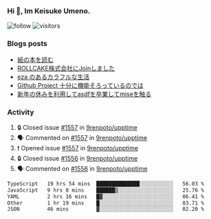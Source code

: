 ### Hi 👋, Im Keisuke Umeno.

<!--
**9renpoto/9renpoto** is a ✨ _special_ ✨ repository because its `README.md` (this file) appears on your GitHub profile.

Here are some ideas to get you started:

- 🔭 I’m currently working on ...
- 🌱 I’m currently learning ...
- 👯 I’m looking to collaborate on ...
- 🤔 I’m looking for help with ...
- 💬 Ask me about ...
- 📫 How to reach me: ...
- 😄 Pronouns: ...
- ⚡ Fun fact: ...
-->

![follow](https://img.shields.io/github/followers/9renpoto?label=Follow&style=social)
![visitors](https://komarev.com/ghpvc/?username=9renpoto&label=Profile%20views&color=0e75b6&style=flat)

### Blogs posts

<!-- BLOG-POST-LIST:START -->
- [紙の本を読む](https://9renpoto.win/entry/2024/02/25/reading-papar-book)
- [ROLLCAKE株式会社にJoinしました](https://9renpoto.win/entry/2024/02/11/join)
- [eza のあるカラフルな生活](https://9renpoto.win/entry/2024/02/01/eza)
- [Github Project 十分に機能そろっているのでは](https://9renpoto.win/entry/2024/01/14/gh-projects)
- [新年の休みを利用してasdfを卒業してmiseを触る](https://9renpoto.win/entry/2024/01/07/mise)
<!-- BLOG-POST-LIST:END -->

### Activity

<!--START_SECTION:activity-->
1. 🔒 Closed issue [#1557](https://github.com/9renpoto/upptime/issues/1557) in [9renpoto/upptime](https://github.com/9renpoto/upptime)
2. 🗣 Commented on [#1557](https://github.com/9renpoto/upptime/issues/1557#issuecomment-1983058865) in [9renpoto/upptime](https://github.com/9renpoto/upptime)
3. ❗ Opened issue [#1557](https://github.com/9renpoto/upptime/issues/1557) in [9renpoto/upptime](https://github.com/9renpoto/upptime)
4. 🔒 Closed issue [#1556](https://github.com/9renpoto/upptime/issues/1556) in [9renpoto/upptime](https://github.com/9renpoto/upptime)
5. 🗣 Commented on [#1556](https://github.com/9renpoto/upptime/issues/1556#issuecomment-1982957962) in [9renpoto/upptime](https://github.com/9renpoto/upptime)
<!--END_SECTION:activity-->

<!--START_SECTION:waka-->

```txt
TypeScript   19 hrs 54 mins  ██████████████░░░░░░░░░░░   56.03 %
JavaScript   9 hrs 8 mins    ██████▒░░░░░░░░░░░░░░░░░░   25.76 %
YAML         2 hrs 16 mins   █▓░░░░░░░░░░░░░░░░░░░░░░░   06.41 %
Other        1 hr 19 mins    █░░░░░░░░░░░░░░░░░░░░░░░░   03.71 %
JSON         46 mins         ▓░░░░░░░░░░░░░░░░░░░░░░░░   02.20 %
```

<!--END_SECTION:waka-->
